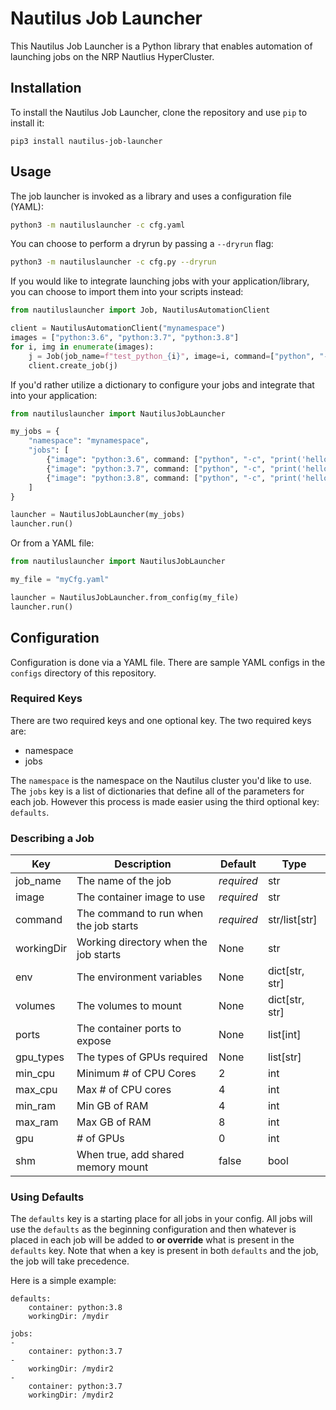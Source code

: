 # Nautilus Job Launcher

This Nautilus Job Launcher is a Python library that enables automation of launching jobs on the NRP Nautlius HyperCluster. 

## Installation
To install the Nautilus Job Launcher, clone the repository and use `pip` to install it:
```
pip3 install nautilus-job-launcher
```

## Usage
The job launcher is invoked as a library and uses a configuration file (YAML):
```bash
python3 -m nautiluslauncher -c cfg.yaml
```

You can choose to perform a dryrun by passing a `--dryrun` flag:
```bash
python3 -m nautiluslauncher -c cfg.py --dryrun
```

If you would like to integrate launching jobs with your application/library, you can choose to import them into your scripts instead:
```python
from nautiluslauncher import Job, NautilusAutomationClient

client = NautilusAutomationClient("mynamespace")
images = ["python:3.6", "python:3.7", "python:3.8"]
for i, img in enumerate(images):
    j = Job(job_name=f"test_python_{i}", image=i, command=["python", "-c", "print('hello world')"])
    client.create_job(j)
```

If you'd rather utilize a dictionary to configure your jobs and integrate that into your application:
```python
from nautiluslauncher import NautilusJobLauncher

my_jobs = {
    "namespace": "mynamespace",
    "jobs": [
        {"image": "python:3.6", command: ["python", "-c", "print('hello world')"], "job_name": "myjob1"}
        {"image": "python:3.7", command: ["python", "-c", "print('hello world')"], "job_name": "myjob2"}
        {"image": "python:3.8", command: ["python", "-c", "print('hello world')"], "job_name": "myjob3"}
    ]
}

launcher = NautilusJobLauncher(my_jobs)
launcher.run()
```

Or from a YAML file:
```python
from nautiluslauncher import NautilusJobLauncher

my_file = "myCfg.yaml"

launcher = NautilusJobLauncher.from_config(my_file)
launcher.run()
```

## Configuration
Configuration is done via a YAML file. There are sample YAML configs in the `configs` directory of this repository.

### Required Keys
There are two required keys and one optional key. The two required keys are:
- namespace
- jobs

The `namespace` is the namespace on the Nautilus cluster you'd like to use. The `jobs` key is a list of dictionaries that define all of the parameters for each job. However this process is made easier using the third optional key: `defaults`.

### Describing a Job
| Key | Description | Default | Type |
|---|---|---|--|
| job_name | The name of the job | _required_ | str |
| image | The container image to use | _required_ | str | 
| command | The command to run when the job starts | _required_ | str/list[str] |
| workingDir | Working directory when the job starts | None | str |
| env | The environment variables | None | dict[str, str] |
| volumes | The volumes to mount | None | dict[str, str] |
| ports | The container ports to expose | None | list[int] |
| gpu_types | The types of GPUs required | None | list[str] |
| min_cpu | Minimum # of CPU Cores | 2 | int |
| max_cpu | Max # of CPU cores | 4 | int |
| min_ram | Min GB of RAM | 4 | int |
| max_ram | Max GB of RAM | 8 | int |
| gpu | # of GPUs | 0 | int |
| shm | When true, add shared memory mount | false | bool |

### Using Defaults

The `defaults` key is a starting place for all jobs in your config. All jobs will use the `defaults` as the beginning configuration and then whatever is placed in each job will be added to **or override** what is present in the `defaults` key. Note that when a key is present in both `defaults` and the job, the job will take precedence. 

Here is a simple example:
```
defaults:
    container: python:3.8
    workingDir: /mydir

jobs:
- 
    container: python:3.7
-
    workingDir: /mydir2
-
    container: python:3.7
    workingDir: /mydir2
```